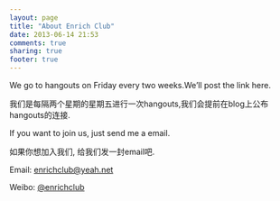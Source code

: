 ```yaml
---
layout: page
title: "About Enrich Club"
date: 2013-06-14 21:53
comments: true
sharing: true
footer: true
---
```

<p>We go to hangouts on Friday every two weeks.We’ll post the link here.</p>
<p>我们是每隔两个星期的星期五进行一次hangouts,我们会提前在blog上公布hangouts的连接.</p>

If you want to join us, just send me a email.

如果你想加入我们, 给我们发一封email吧.


Email: enrichclub@yeah.net

Weibo: <a href="http://www.weibo.com/enrichclub">@enrichclub</a>
